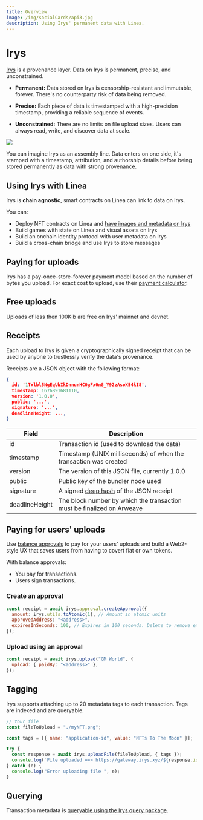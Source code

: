 ```yaml
---
title: Overview
image: /img/socialCards/api3.jpg
description: Using Irys' permanent data with Linea.
---
```


# Irys

[Irys](https://docs.irys.xyz/) is a provenance layer. Data on Irys is permanent, precise, and unconstrained.

- **Permanent:** Data stored on Irys is censorship-resistant and immutable, forever. There's no counterparty risk of data being removed.

- **Precise:** Each piece of data is timestamped with a high-precision timestamp, providing a reliable sequence of events.

- **Unconstrained:** There are no limits on file upload sizes. Users can always read, write, and discover data at scale.

![](/img/docs/build-on-linea/tooling/permanent-data/irys/irys-provenance-layer.gif)

You can imagine Irys as an assembly line. Data enters on one side, it's stamped with a timestamp, attribution, and authorship details before being stored permanently as data with strong provenance.

## Using Irys with Linea

Irys is **chain agnostic**, smart contracts on Linea can link to data on Irys.

You can:

- Deploy NFT contracts on Linea and [have images and metadata on Irys](/developers/guides/irys-nfts)
- Build games with state on Linea and visual assets on Irys
- Build an onchain identity protocol with user metadata on Irys
- Build a cross-chain bridge and use Irys to store messages

## Paying for uploads

Irys has a pay-once-store-forever payment model based on the number of bytes you upload. For exact cost to upload, use their [payment calculator](https://docs.irys.xyz/overview/cost-to-upload).

## Free uploads

Uploads of less then 100Kib are free on Irys' mainnet and devnet.

## Receipts

Each upload to Irys is given a cryptographically signed receipt that can be used by anyone to trustlessly verify the data's provenance.

Receipts are a JSON object with the following format:

```json
{
  id: '1Txlbl5NgEqUbIkDnnunHC0gFx0n8_Y92zAsoX54kI8',
  timestamp: 1676891681110,
  version: '1.0.0',
  public: '...',
  signature: '...',
  deadlineHeight: ...,
}
```

| Field | Description |
| --- | --- |
| id | Transaction id (used to download the data) |
| timestamp | Timestamp (UNIX milliseconds) of when the transaction was created |
| version | The version of this JSON file, currently 1.0.0 |
| public | Public key of the bundler node used |
| signature | A signed [deep hash](/terminology#deep-hash) of the JSON receipt |
| deadlineHeight | The block number by which the transaction must be finalized on Arweave |

## Paying for users' uploads

Use [balance approvals](https://docs.irys.xyz/developer-docs/irys-sdk/balance-approvals) to pay for your users' uploads and build a Web2-style UX that saves users from having to covert fiat or own tokens.

With balance approvals:

- You pay for transactions.
- Users sign transactions.

### Create an approval

```js
const receipt = await irys.approval.createApproval({
  amount: irys.utils.toAtomic(1), // Amount in atomic units
  approvedAddress: "<address>",
  expiresInSeconds: 100, // Expires in 100 seconds. Delete to remove expiration.
});
```

### Upload using an approval

```js
const receipt = await irys.upload("GM World", {
  upload: { paidBy: "<address>" },
});
```

## Tagging

Irys supports attaching up to 20 metadata tags to each transaction. Tags are indexed and are queryable.

```js
// Your file
const fileToUpload = "./myNFT.png";

const tags = [{ name: "application-id", value: "NFTs To The Moon" }];

try {
  const response = await irys.uploadFile(fileToUpload, { tags });
  console.log(`File uploaded ==> https://gateway.irys.xyz/${response.id}`);
} catch (e) {
  console.log("Error uploading file ", e);
}
```

## Querying

Transaction metadata is [queryable using the Irys query package](./irys-query-package).
